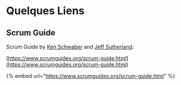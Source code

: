 # Quelques Liens

## Scrum Guide

Scrum Guide by [Ken Schwaber](https://twitter.com/kschwaber) and [Jeff Sutherland](https://twitter.com/jeffsutherland).

[https://www.scrumguides.org/scrum-guide.html](https://www.scrumguides.org/scrum-guide.html)

{% embed url="https://www.scrumguides.org/scrum-guide.html" %}





